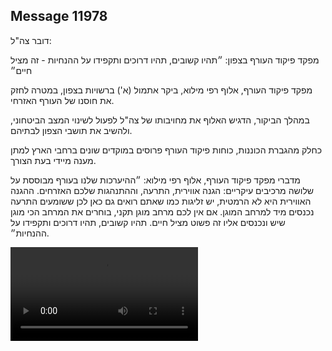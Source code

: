 ## Message 11978

דובר צה"ל:

מפקד פיקוד העורף בצפון: ״תהיו קשובים, תהיו דרוכים ותקפידו על ההנחיות - זה מציל חיים״ 

מפקד פיקוד העורף, אלוף רפי מילוא, ביקר אתמול (א') ברשויות בצפון, במטרה לחזק את חוסנו של העורף האזרחי. 

במהלך הביקור, הדגיש האלוף את מחויבותו של צה"ל לפעול לשינוי המצב הביטחוני, ולהשיב את תושבי הצפון לבתיהם.

כחלק מהגברת הכוננות, כוחות פיקוד העורף פרוסים במוקדים שונים ברחבי הארץ למתן מענה מיידי בעת הצורך.

מדברי מפקד פיקוד העורף, אלוף רפי מילוא: ״ההיערכות שלנו בעורף מבוססת על שלושה מרכיבים עיקריים: הגנה אווירית, התרעה, וההתנהגות שלכם האזרחים. ההגנה האווירית היא לא הרמטית, יש זליגות כמו שאתם רואים גם כאן לכן ששומעים התרעה נכנסים מיד למרחב המוגן. אם אין לכם מרחב מוגן תקני, בוחרים את המרחב הכי מוגן שיש ונכנסים אליו זה פשוט מציל חיים. תהיו קשובים, תהיו דרוכים ותקפידו על ההנחיות״.

![Video](https://data.iron-swords.co.il/2024/September/30/11978/11978_media.mp4)
